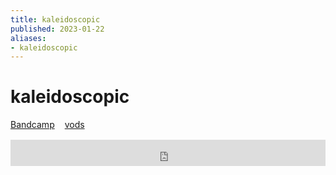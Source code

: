 ```yaml
---
title: kaleidoscopic
published: 2023-01-22
aliases:
- kaleidoscopic
---
```


# kaleidoscopic

<div style="display: flex; flex-direction: row; gap: 1rem; margin-bottom: 1rem;">
<div><i class="ri-store-2-fill"></i> <a href="https://music.exodrifter.space/track/kaleidoscopic">Bandcamp</a></div>
<div><i class="ri-video-fill"></i> <a href="https://vods.exodrifter.space/tag/song-kaleidoscopic">vods</a></div>
</div>

<iframe style="border: 0; width: 100%; max-width: 700px; height: 42px;" src="https://bandcamp.com/EmbeddedPlayer/album=477085509/size=small/bgcol=333333/linkcol=0f91ff/track=638554513/transparent=true/" seamless><a href="https://music.exodrifter.space/album/lonely-metro">lonely metro by exodrifter</a></iframe>
